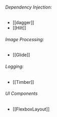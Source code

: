 ###### Dependency Injection:
- [[dagger]]
- [[Hilt]]


###### Image Processing:
- [[Glide]]


###### Logging:
- [[Timber]]

###### UI Components
- [[FlexboxLayout]]